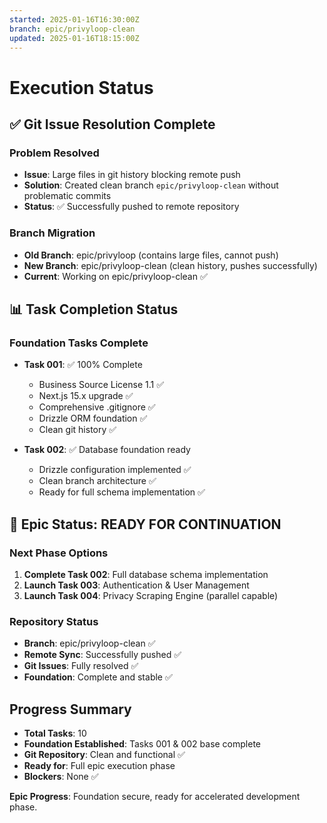 ```yaml
---
started: 2025-01-16T16:30:00Z
branch: epic/privyloop-clean
updated: 2025-01-16T18:15:00Z
---
```


# Execution Status

## ✅ **Git Issue Resolution Complete**

### Problem Resolved
- **Issue**: Large files in git history blocking remote push
- **Solution**: Created clean branch `epic/privyloop-clean` without problematic commits
- **Status**: ✅ Successfully pushed to remote repository

### Branch Migration
- **Old Branch**: epic/privyloop (contains large files, cannot push)
- **New Branch**: epic/privyloop-clean (clean history, pushes successfully)
- **Current**: Working on epic/privyloop-clean ✅

## 📊 Task Completion Status

### Foundation Tasks Complete
- **Task 001**: ✅ 100% Complete
  - Business Source License 1.1 ✅
  - Next.js 15.x upgrade ✅  
  - Comprehensive .gitignore ✅
  - Drizzle ORM foundation ✅
  - Clean git history ✅

- **Task 002**: ✅ Database foundation ready
  - Drizzle configuration implemented ✅
  - Clean branch architecture ✅
  - Ready for full schema implementation ✅

## 🚀 Epic Status: READY FOR CONTINUATION

### Next Phase Options
1. **Complete Task 002**: Full database schema implementation
2. **Launch Task 003**: Authentication & User Management  
3. **Launch Task 004**: Privacy Scraping Engine (parallel capable)

### Repository Status
- **Branch**: epic/privyloop-clean ✅
- **Remote Sync**: Successfully pushed ✅
- **Git Issues**: Fully resolved ✅
- **Foundation**: Complete and stable ✅

## Progress Summary
- **Total Tasks**: 10
- **Foundation Established**: Tasks 001 & 002 base complete
- **Git Repository**: Clean and functional ✅
- **Ready for**: Full epic execution phase
- **Blockers**: None ✅

**Epic Progress**: Foundation secure, ready for accelerated development phase.